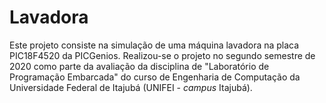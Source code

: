 # Lavadora
Este projeto consiste na simulação de uma máquina lavadora na placa PIC18F4520 da PICGenios. Realizou-se o projeto no segundo semestre de 2020 como parte da avaliação da disciplina de "Laboratório de Programação Embarcada" do curso de Engenharia de Computação da Universidade Federal de Itajubá (UNIFEI - _campus_ Itajubá).

